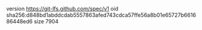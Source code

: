 version https://git-lfs.github.com/spec/v1
oid sha256:d848bd1abddcdab5557863afed743cdca57ffe56a8b01e65727b661686448ed6
size 7904
